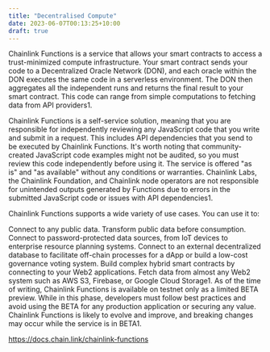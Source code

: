 ```yaml
---
title: "Decentralised Compute"
date: 2023-06-07T00:13:25+10:00
draft: true
---
```


Chainlink Functions is a service that allows your smart contracts to access a trust-minimized compute infrastructure. Your smart contract sends your code to a Decentralized Oracle Network (DON), and each oracle within the DON executes the same code in a serverless environment. The DON then aggregates all the independent runs and returns the final result to your smart contract. This code can range from simple computations to fetching data from API providers​1​.

Chainlink Functions is a self-service solution, meaning that you are responsible for independently reviewing any JavaScript code that you write and submit in a request. This includes API dependencies that you send to be executed by Chainlink Functions. It's worth noting that community-created JavaScript code examples might not be audited, so you must review this code independently before using it. The service is offered "as is" and "as available" without any conditions or warranties. Chainlink Labs, the Chainlink Foundation, and Chainlink node operators are not responsible for unintended outputs generated by Functions due to errors in the submitted JavaScript code or issues with API dependencies​1​.

Chainlink Functions supports a wide variety of use cases. You can use it to:

Connect to any public data.
Transform public data before consumption.
Connect to password-protected data sources, from IoT devices to enterprise resource planning systems.
Connect to an external decentralized database to facilitate off-chain processes for a dApp or build a low-cost governance voting system.
Build complex hybrid smart contracts by connecting to your Web2 applications.
Fetch data from almost any Web2 system such as AWS S3, Firebase, or Google Cloud Storage​1​.
As of the time of writing, Chainlink Functions is available on testnet only as a limited BETA preview. While in this phase, developers must follow best practices and avoid using the BETA for any production application or securing any value. Chainlink Functions is likely to evolve and improve, and breaking changes may occur while the service is in BETA​1​.

https://docs.chain.link/chainlink-functions